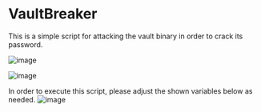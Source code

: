 # VaultBreaker
This is a simple script for attacking the vault binary in order to crack its password.

![image](https://user-images.githubusercontent.com/92640497/169352204-ee8207df-a622-4230-a15b-a4aa2b6998da.png)

![image](https://user-images.githubusercontent.com/92640497/169352888-86c5ec25-42a9-4bc1-a59a-0cdd35384c13.png)

In order to execute this script, please adjust the shown variables below as needed.
![image](https://user-images.githubusercontent.com/92640497/169351456-d960a8e5-f4bf-461e-8122-60c69099a301.png)
